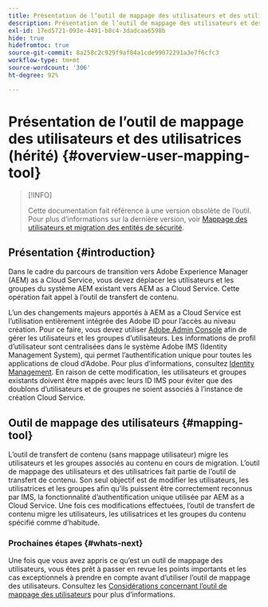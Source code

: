 ```yaml
---
title: Présentation de l’outil de mappage des utilisateurs et des utilisatrices (hérité)
description: Présentation de l’outil de mappage des utilisateurs et des utilisatrices (hérité)
exl-id: 17ed5721-093e-4491-b8c4-3dadcaa6598b
hide: true
hidefromtoc: true
source-git-commit: 8a258c2c929f9af84a1cde99072291a3e7f6cfc3
workflow-type: tm+mt
source-wordcount: '306'
ht-degree: 92%

---
```


# Présentation de l’outil de mappage des utilisateurs et des utilisatrices (hérité) {#overview-user-mapping-tool}

>[!INFO]
>
>Cette documentation fait référence à une version obsolète de l’outil. Pour plus d’informations sur la dernière version, voir [Mappage des utilisateurs et migration des entités de sécurité](/help/journey-migration/content-transfer-tool/using-content-transfer-tool/user-mapping-and-migration.md).

<!-- Alexandru: drafting this for now

>[!CONTEXTUALHELP]
>id="aemcloud_ctt_usermapping"
>title="User Mapping Tool"
>abstract="The Content Transfer Tool helps you move users and groups from your existing AEM system to AEM as a Cloud Service. Existing users and groups need to be mapped to their IMS IDs to avoid duplicate users and groups on the Cloud Service author instance."
>additional-url="https://experienceleague.adobe.com/docs/experience-manager-cloud-service/moving/cloud-migration/content-transfer-tool/using-user-mapping-tool.html?lang=en#important-considerations" text="Important Considerations for using User Mapping Tool"
>additional-url="https://experienceleague.adobe.com/docs/experience-manager-cloud-service/moving/cloud-migration/content-transfer-tool/using-user-mapping-tool.html?lang=en#using-user-mapping-tool" text="Using User Mapping Tool"

-->

## Présentation {#introduction}

Dans le cadre du parcours de transition vers Adobe Experience Manager (AEM) as a Cloud Service, vous devez déplacer les utilisateurs et les groupes du système AEM existant vers AEM as a Cloud Service. Cette opération fait appel à l’outil de transfert de contenu.

L’un des changements majeurs apportés à AEM as a Cloud Service est l’utilisation entièrement intégrée des Adobe ID pour l’accès au niveau création. Pour ce faire, vous devez utiliser [Adobe Admin Console](https://helpx.adobe.com/fr/enterprise/using/admin-console.html) afin de gérer les utilisateurs et les groupes d’utilisateurs. Les informations de profil d’utilisateur sont centralisées dans le système Adobe IMS (Identity Management System), qui permet l’authentification unique pour toutes les applications de cloud d’Adobe. Pour plus d’informations, consultez [Identity Management](https://experienceleague.adobe.com/docs/experience-manager-cloud-service/overview/what-is-new-and-different.html?lang=fr#identity-management). En raison de cette modification, les utilisateurs et groupes existants doivent être mappés avec leurs ID IMS pour éviter que des doublons d’utilisateurs et de groupes ne soient associés à l’instance de création Cloud Service.

## Outil de mappage des utilisateurs {#mapping-tool}

L’outil de transfert de contenu (sans mappage utilisateur) migre les utilisateurs et les groupes associés au contenu en cours de migration. L’outil de mappage des utilisateurs et des utilisatrices fait partie de l’outil de transfert de contenu. Son seul objectif est de modifier les utilisateurs, les utilisatrices et les groupes afin qu’ils puissent être correctement reconnus par IMS, la fonctionnalité d’authentification unique utilisée par AEM as a Cloud Service. Une fois ces modifications effectuées, l’outil de transfert de contenu migre les utilisateurs, les utilisatrices et les groupes du contenu spécifié comme d’habitude.

### Prochaines étapes {#whats-next}

Une fois que vous avez appris ce qu’est un outil de mappage des utilisateurs, vous êtes prêt à passer en revue les points importants et les cas exceptionnels à prendre en compte avant d’utiliser l’outil de mappage des utilisateurs. Consultez les [Considérations concernant l’outil de mappage des utilisateurs](/help/journey-migration/content-transfer-tool/user-mapping-tool-legacy/considerations-user-mapping-tool-legacy.md) pour plus d’informations.
